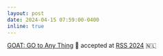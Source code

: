 ```yaml
---
layout: post
date: 2024-04-15 07:59:00-0400
inline: true
---
```


[GOAT: GO to Any Thing](http://THEOPHILEgervet.github.io/projects/goat/) 🤖 accepted at [RSS 2024](https://roboticsconference.org) 🇳🇱
